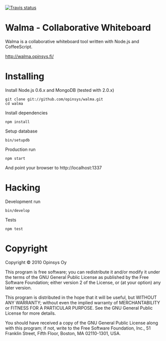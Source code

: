 [![Travis status](https://secure.travis-ci.org/opinsys/walma.png)](http://travis-ci.org/#!/opinsys/walma)

# Walma - Collaborative Whiteboard

Walma is a collaborative whiteboard tool written with Node.js and CoffeeScript.

http://walma.opinsys.fi/



# Installing

Install Node.js 0.6.x and MongoDB (tested with 2.0.x)

    git clone git://github.com/opinsys/walma.git
    cd walma

Install dependencies

    npm install

Setup database

    bin/setupdb


Production run

    npm start


And point your browser to http://localhost:1337

# Hacking

Development run

    bin/develop

Tests

    npm test


# Copyright

Copyright © 2010 Opinsys Oy

This program is free software; you can redistribute it and/or modify it under
the terms of the GNU General Public License as published by the Free Software
Foundation; either version 2 of the License, or (at your option) any later
version.

This program is distributed in the hope that it will be useful, but WITHOUT ANY
WARRANTY; without even the implied warranty of MERCHANTABILITY or FITNESS FOR A
PARTICULAR PURPOSE. See the GNU General Public License for more details.

You should have received a copy of the GNU General Public License along with
this program; if not, write to the Free Software Foundation, Inc., 51 Franklin
Street, Fifth Floor, Boston, MA 02110-1301, USA.


